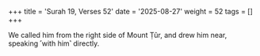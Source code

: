 +++
title = 'Surah 19, Verses 52'
date = '2025-08-27'
weight = 52
tags = []
+++

We called him from the right side of Mount Ṭûr, and drew him near, speaking ˹with him˺ directly.